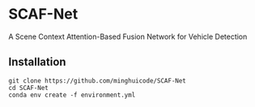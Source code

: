 # SCAF-Net
A Scene Context Attention-Based Fusion Network for Vehicle Detection

## Installation

```
git clone https://github.com/minghuicode/SCAF-Net
cd SCAF-Net
conda env create -f environment.yml 
```
